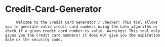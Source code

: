 # Credit-Card-Generator
         Welcome to the Credit Card Generator / Checker! This tool allows you to generate valid credit card numbers using the Luhn algorithm or check if a given credit card number is valid. Warnings! This tool only gives you the credit card numbers! it does NOT give you the expiration date or the security code.
